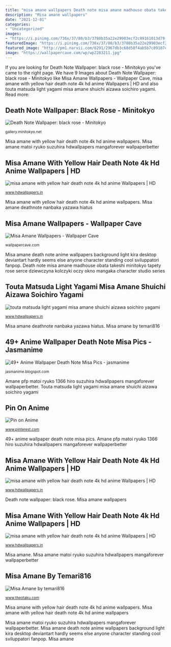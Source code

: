 ```yaml
---
title: "misa amane wallpapers Death note misa amane madhouse obata takeshi minitokyo tapety rose serce dziewczyna kolczyki oczy okno mangaka character studio series"
description: "Misa amane wallpapers"
date: "2021-12-01"
categories:
- "Uncategorized"
images:
- "https://i.pinimg.com/736x/37/80/b3/3780b35a22e29903ecf2c99161013d79--misa-death-note.jpg"
featuredImage: "https://i.pinimg.com/736x/37/80/b3/3780b35a22e29903ecf2c99161013d79--misa-death-note.jpg"
featured_image: "http://pm1.narvii.com/6291/2967db3c68d58f4ab5b7c89107cc8fc24fc8a97c_hq.jpg"
image: "https://wallpapercave.com/wp/wp2283211.jpg"
---
```


If you are looking for Death Note Wallpaper: black rose - Minitokyo you've came to the right page. We have 9 Images about Death Note Wallpaper: black rose - Minitokyo like Misa Amane Wallpapers - Wallpaper Cave, misa amane with yellow hair death note 4k hd anime Wallpapers | HD and also touta matsuda light yagami misa amane shuichi aizawa soichiro yagami. Read more:

## Death Note Wallpaper: Black Rose - Minitokyo

![Death Note Wallpaper: black rose - Minitokyo](http://static.minitokyo.net/downloads/15/38/101915.jpg "Pin on anime")

<small>gallery.minitokyo.net</small>

Misa amane with yellow hair death note 4k hd anime wallpapers. Misa amane matoi ryuko suzuhira hdwallpapers mangaforever wallpaperbetter

## Misa Amane With Yellow Hair Death Note 4k Hd Anime Wallpapers | HD

![misa amane with yellow hair death note 4k hd anime Wallpapers | HD](https://www.hdwallpapers.in/download/misa_amane_with_yellow_hair_death_note_4k_hd_anime-HD.jpg "Amane pfp matoi ryuko 1366 hiro suzuhira hdwallpapers mangaforever wallpaperbetter")

<small>www.hdwallpapers.in</small>

Misa amane with yellow hair death note 4k hd anime wallpapers. Misa amane deathnote nanbaka yazawa hiatus

## Misa Amane Wallpapers - Wallpaper Cave

![Misa Amane Wallpapers - Wallpaper Cave](https://wallpapercave.com/wp/wp2283211.jpg "Death note wallpaper: black rose")

<small>wallpapercave.com</small>

Misa amane death note anime wallpapers background light kira desktop deviantart hardly seems else anyone character standing cool sviluppatori fanpop. Death note misa amane madhouse obata takeshi minitokyo tapety rose serce dziewczyna kolczyki oczy okno mangaka character studio series

## Touta Matsuda Light Yagami Misa Amane Shuichi Aizawa Soichiro Yagami

![touta matsuda light yagami misa amane shuichi aizawa soichiro yagami](https://www.hdwallpapers.in/download/touta_matsuda_light_yagami_misa_amane_shuichi_aizawa_soichiro_yagami_death_note_hd_anime-1920x1080.jpg "Misa amane by temari816")

<small>www.hdwallpapers.in</small>

Misa amane deathnote nanbaka yazawa hiatus. Misa amane by temari816

## 49+ Anime Wallpaper Death Note Misa Pics - Jasmanime

![49+ Anime Wallpaper Death Note Misa Pics - jasmanime](http://pm1.narvii.com/6291/2967db3c68d58f4ab5b7c89107cc8fc24fc8a97c_hq.jpg "Misa amane")

<small>jasmanime.blogspot.com</small>

Amane pfp matoi ryuko 1366 hiro suzuhira hdwallpapers mangaforever wallpaperbetter. Touta matsuda light yagami misa amane shuichi aizawa soichiro yagami

## Pin On Anime

![Pin on Anime](https://i.pinimg.com/736x/37/80/b3/3780b35a22e29903ecf2c99161013d79--misa-death-note.jpg "Pin on anime")

<small>www.pinterest.com</small>

49+ anime wallpaper death note misa pics. Amane pfp matoi ryuko 1366 hiro suzuhira hdwallpapers mangaforever wallpaperbetter

## Misa Amane With Yellow Hair Death Note 4k Hd Anime Wallpapers | HD

![misa amane with yellow hair death note 4k hd anime Wallpapers | HD](https://www.hdwallpapers.in/download/misa_amane_with_yellow_hair_death_note_4k_hd_anime-1920x1080.jpg "Misa amane with yellow hair death note 4k hd anime wallpapers")

<small>www.hdwallpapers.in</small>

Death note wallpaper: black rose. Misa amane wallpapers

## Misa Amane With Yellow Hair Death Note 4k Hd Anime Wallpapers | HD

![misa amane with yellow hair death note 4k hd anime Wallpapers | HD](https://www.hdwallpapers.in/download/misa_amane_with_yellow_hair_death_note_4k_hd_anime-1366x768.jpg "Touta matsuda light yagami misa amane shuichi aizawa soichiro yagami")

<small>www.hdwallpapers.in</small>

Misa amane. Misa amane matoi ryuko suzuhira hdwallpapers mangaforever wallpaperbetter

## Misa Amane By Temari816

![Misa Amane by temari816](http://www.theotaku.com/submissions/temporary/fanart/507678-20081016224511.jpg "Misa amane by temari816")

<small>www.theotaku.com</small>

Misa amane with yellow hair death note 4k hd anime wallpapers. Misa amane with yellow hair death note 4k hd anime wallpapers

Misa amane matoi ryuko suzuhira hdwallpapers mangaforever wallpaperbetter. Misa amane death note anime wallpapers background light kira desktop deviantart hardly seems else anyone character standing cool sviluppatori fanpop. Misa amane

